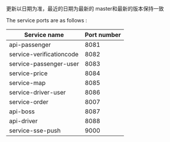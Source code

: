 更新以日期为准，最近的日期为最新的
master和最新的版本保持一致

The service ports are as follows :


| Service name             | Port number |
|--------------------------|-------------|
| api-passenger            | 8081        |
| service-verificationcode | 8082        |
| service-passenger-user   | 8083        |
| service-price            | 8084        |
| service-map              | 8085        |
| service-driver-user      | 8086        |
| service-order            | 8007        |
| api-boss                 | 8087        |
| api-driver               | 8088        |
| service-sse-push         | 9000        |
